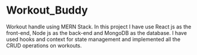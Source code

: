 # Workout_Buddy
Workout handle using MERN Stack. In this project I have use React js as the front-end, Node js as the back-end and MongoDB as the database. I have used hooks and context for state management and implemented all the CRUD operations on workouts.
